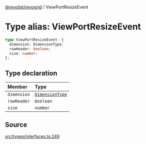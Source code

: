 [@revolist/revogrid](README.md) / ViewPortResizeEvent

# Type alias: ViewPortResizeEvent

```ts
type ViewPortResizeEvent: {
  dimension: DimensionType;
  rowHeader: boolean;
  size: number;
};
```

## Type declaration

| Member | Type |
| :------ | :------ |
| `dimension` | [`DimensionType`](Type.DimensionType.md) |
| `rowHeader` | `boolean` |
| `size` | `number` |

## Source

[src/types/interfaces.ts:249](https://github.com/revolist/revogrid/blob/ace6403c43f42f0eb026a7e73c0ae179d3a4c66f/src/types/interfaces.ts#L249)
